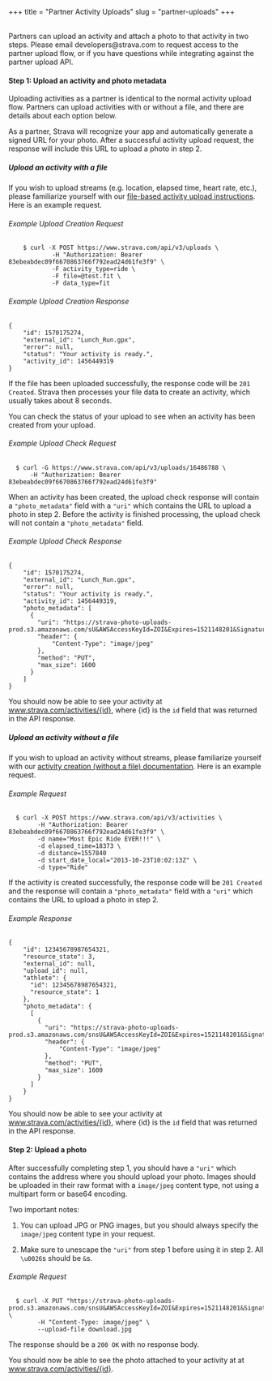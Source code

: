 +++
title = "Partner Activity Uploads"
slug = "partner-uploads"
+++

<br>
Partners can upload an activity and attach a photo to that activity in two steps.
Please email developers@strava.com to request access to the partner upload flow, or if you have questions while integrating against the partner upload API.

#### Step 1: Upload an activity and photo metadata

Uploading activities as a partner is identical to the normal activity upload flow.
Partners can upload activities with or without a file, and there are details about each option below.

As a partner, Strava will recognize your app and automatically generate a signed URL for your photo.
After a successful activity upload request, the response will include this URL to upload a photo in step 2.

##### Upload an activity with a file
If you wish to upload streams (e.g. location, elapsed time, heart rate, etc.), please familiarize yourself with our [file-based activity upload instructions](../uploads).
Here is an example request.

###### Example Upload Creation Request
		$ curl -X POST https://www.strava.com/api/v3/uploads \
		        -H "Authorization: Bearer 83ebeabdec09f6670863766f792ead24d61fe3f9" \
		        -F activity_type=ride \
		        -F file=@test.fit \
		        -F data_type=fit

###### Example Upload Creation Response
	{
	    "id": 1570175274,
	    "external_id": "Lunch_Run.gpx",
	    "error": null,
	    "status": "Your activity is ready.",
	    "activity_id": 1456449319
	}

If the file has been uploaded successfully, the response code will be `201 Created`.
Strava then processes your file data to create an activity, which usually takes about 8 seconds.

You can check the status of your upload to see when an activity has been created from your upload.

###### Example Upload Check Request
	  $ curl -G https://www.strava.com/api/v3/uploads/16486788 \
	      -H "Authorization: Bearer 83ebeabdec09f6670863766f792ead24d61fe3f9"

When an activity has been created, the upload check response will contain a `"photo_metadata"` field with a `"uri"` which contains the URL to upload a photo in step 2.
Before the activity is finished processing, the upload check will not contain a `"photo_metadata"` field.

###### Example Upload Check Response

	{
	    "id": 1570175274,
	    "external_id": "Lunch_Run.gpx",
	    "error": null,
	    "status": "Your activity is ready.",
	    "activity_id": 1456449319,
	    "photo_metadata": [
	      {
	        "uri": "https://strava-photo-uploads-prod.s3.amazonaws.com/sU&AWSAccessKeyId=ZOI&Expires=1521148201&Signature=LEfm%3D",
	        "header": {
	            "Content-Type": "image/jpeg"
	        },
	        "method": "PUT",
	        "max_size": 1600
	      }
	    ]
	}

You should now be able to see your activity at www.strava.com/activities/{id}, where {id} is the `id` field that was returned in the API response.

##### Upload an activity without a file
If you wish to upload an activity without streams, please familiarize yourself with our [activity creation (without a file) documentation](../reference/#api-Activities-createActivity).
Here is an example request.

###### Example Request
	  $ curl -X POST https://www.strava.com/api/v3/activities \
	        -H "Authorization: Bearer 83ebeabdec09f6670863766f792ead24d61fe3f9" \
	        -d name="Most Epic Ride EVER!!!" \
	        -d elapsed_time=18373 \
	        -d distance=1557840
	        -d start_date_local="2013-10-23T10:02:13Z" \
	        -d type="Ride"

If the activity is created successfully, the response code will be `201 Created` and the response will contain a `"photo_metadata"` field with a `"uri"` which contains the URL to upload a photo in step 2.

###### Example Response
	{
	    "id": 12345678987654321,
	    "resource_state": 3,
	    "external_id": null,
	    "upload_id": null,
	    "athlete": {
	      "id": 12345678987654321,
	      "resource_state": 1
	    },
	    "photo_metadata": {
	      [
	        {
	          "uri": "https://strava-photo-uploads-prod.s3.amazonaws.com/snsU&AWSAccessKeyId=ZOI&Expires=1521148201&Signature=LEHffm%3D",
	          "header": {
	              "Content-Type": "image/jpeg"
	          },
	          "method": "PUT",
	          "max_size": 1600
	        }
	      ]
	    }
	}

You should now be able to see your activity at www.strava.com/activities/{id}, where {id} is the `id` field that was returned in the API response.

#### Step 2: Upload a photo

After successfully completing step 1, you should have a `"uri"` which contains the address where you should upload your photo.
Images should be uploaded in their raw format with a `image/jpeg` content type, not using a multipart form or base64 encoding.

Two important notes:

1. You can upload JPG or PNG images, but you should always specify the `image/jpeg` content type in your request.

2. Make sure to unescape the `"uri"` from step 1 before using it in step 2. All `\u0026`s should be `&`s.

###### Example Request
	  $ curl -X PUT "https://strava-photo-uploads-prod.s3.amazonaws.com/snsU&AWSAccessKeyId=ZOI&Expires=1521148201&Signature=LEHffm%3D" \
	        -H "Content-Type: image/jpeg" \
	        --upload-file download.jpg

The response should be a `200 OK` with no response body.

You should now be able to see the photo attached to your activity at at www.strava.com/activities/{id}.
